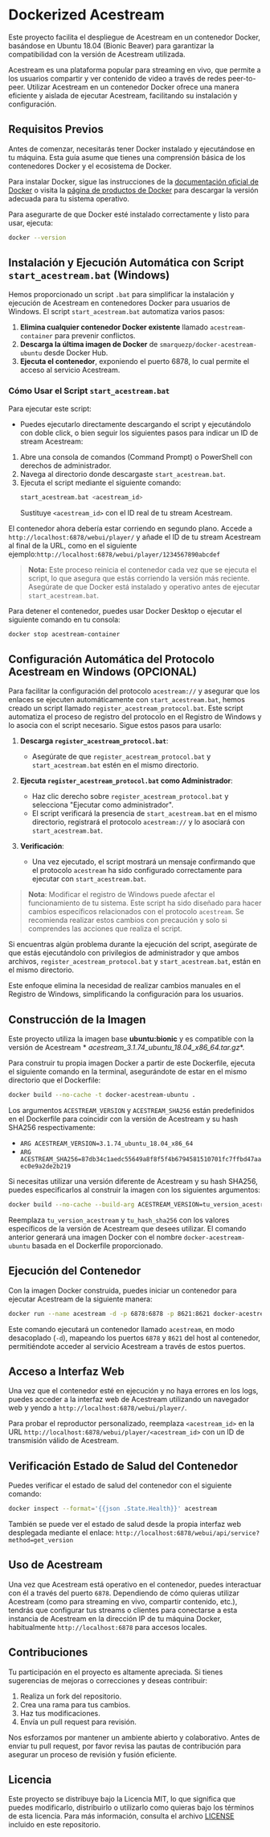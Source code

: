 # Dockerized Acestream
Este proyecto facilita el despliegue de Acestream en un contenedor Docker, basándose en Ubuntu 18.04 (Bionic Beaver)
para garantizar la compatibilidad con la versión de Acestream utilizada.

Acestream es una plataforma popular para
streaming en vivo, que permite a los usuarios compartir y ver contenido de video a través de redes peer-to-peer.
Utilizar Acestream en un contenedor Docker ofrece una manera eficiente y aislada de ejecutar Acestream, facilitando su
instalación y configuración.

## Requisitos Previos

Antes de comenzar, necesitarás tener Docker instalado y ejecutándose en tu máquina. Esta guía asume que tienes una
comprensión básica de los contenedores Docker y el ecosistema de Docker.

Para instalar Docker, sigue las instrucciones de
la [documentación oficial de Docker](https://docs.docker.com/get-docker/) o visita
la [página de productos de Docker](https://www.docker.com/products/docker-desktop) para descargar la versión adecuada
para tu sistema operativo.

Para asegurarte de que Docker esté instalado correctamente y listo para usar, ejecuta:
```bash
docker --version
```


## Instalación y Ejecución Automática con Script `start_acestream.bat` (Windows)

Hemos proporcionado un script `.bat` para simplificar la instalación y ejecución de Acestream en contenedores Docker
para usuarios de Windows. El script `start_acestream.bat` automatiza varios pasos:

1. **Elimina cualquier contenedor Docker existente** llamado `acestream-container` para prevenir conflictos.
2. **Descarga la última imagen de Docker** de `smarquezp/docker-acestream-ubuntu` desde Docker Hub.
3. **Ejecuta el contenedor**, exponiendo el puerto 6878, lo cual permite el acceso al servicio Acestream.

### Cómo Usar el Script `start_acestream.bat`

Para ejecutar este script:

- Puedes ejecutarlo directamente descargando el script y ejecutándolo con doble click, o bien seguir los siguientes
  pasos para indicar un ID de stream Acestream:

1. Abre una consola de comandos (Command Prompt) o PowerShell con derechos de administrador.
2. Navega al directorio donde descargaste `start_acestream.bat`.
3. Ejecuta el script mediante el siguiente comando:
    ```bash
    start_acestream.bat <acestream_id>
    ```
   Sustituye `<acestream_id>` con el ID real de tu stream Acestream.

El contenedor ahora debería estar corriendo en segundo plano. Accede a `http://localhost:6878/webui/player/` y añade el
ID de tu stream Acestream al final de la URL, como en el siguiente
ejemplo:`http://localhost:6878/webui/player/1234567890abcdef`


> **Nota:** Este proceso reinicia el contenedor cada vez que se ejecuta el script, lo que asegura que estás corriendo la
> versión más reciente. Asegúrate de que Docker está instalado y operativo antes de ejecutar `start_acestream.bat`.

Para detener el contenedor, puedes usar Docker Desktop o ejecutar el siguiente comando en tu consola:
```bash
docker stop acestream-container
```

## Configuración Automática del Protocolo Acestream en Windows (OPCIONAL)

Para facilitar la configuración del protocolo `acestream://` y asegurar que los enlaces se ejecuten automáticamente con `start_acestream.bat`, hemos creado un script llamado `register_acestream_protocol.bat`. Este script automatiza el proceso de registro del protocolo en el Registro de Windows y lo asocia con el script necesario. Sigue estos pasos para usarlo:

1. **Descarga `register_acestream_protocol.bat`**:
   - Asegúrate de que `register_acestream_protocol.bat` y `start_acestream.bat` estén en el mismo directorio.

2. **Ejecuta `register_acestream_protocol.bat` como Administrador**:
   - Haz clic derecho sobre `register_acestream_protocol.bat` y selecciona "Ejecutar como administrador".
   - El script verificará la presencia de `start_acestream.bat` en el mismo directorio, registrará el protocolo `acestream://` y lo asociará con `start_acestream.bat`.

3. **Verificación**:
   - Una vez ejecutado, el script mostrará un mensaje confirmando que el protocolo `acestream` ha sido configurado correctamente para ejecutar con `start_acestream.bat`.

> **Nota**: Modificar el registro de Windows puede afectar el funcionamiento de tu sistema. Este script ha sido diseñado para hacer cambios específicos relacionados con el protocolo `acestream`. Se recomienda realizar estos cambios con precaución y solo si comprendes las acciones que realiza el script.

Si encuentras algún problema durante la ejecución del script, asegúrate de que estás ejecutándolo con privilegios de administrador y que ambos archivos, `register_acestream_protocol.bat` y `start_acestream.bat`, están en el mismo directorio.

Este enfoque elimina la necesidad de realizar cambios manuales en el Registro de Windows, simplificando la configuración para los usuarios.


## Construcción de la Imagen

Este proyecto utiliza la imagen base **ubuntu:bionic** y es compatible con la versión de Acestream *
*acestream_3.1.74_ubuntu_18.04_x86_64.tar.gz**.

Para construir tu propia imagen Docker a partir de este Dockerfile, ejecuta el siguiente comando en la terminal,
asegurándote de estar en el mismo directorio que el Dockerfile:

```bash
docker build --no-cache -t docker-acestream-ubuntu .
```

Los argumentos `ACESTREAM_VERSION` y `ACESTREAM_SHA256` están predefinidos en el Dockerfile para coincidir con la
versión de Acestream y su hash SHA256 respectivamente:

- `ARG ACESTREAM_VERSION=3.1.74_ubuntu_18.04_x86_64`
- `ARG ACESTREAM_SHA256=87db34c1aedc55649a8f8f5f4b6794581510701fc7ffbd47aaec0e9a2de2b219`

Si necesitas utilizar una versión diferente de Acestream y su hash SHA256, puedes especificarlos al construir la imagen
con los siguientes argumentos:

```bash
docker build --no-cache --build-arg ACESTREAM_VERSION=tu_version_acestream --build-arg ACESTREAM_SHA256=tu_hash_sha256 -t docker-acestream-ubuntu .
```

Reemplaza `tu_version_acestream` y `tu_hash_sha256` con los valores específicos de la versión de Acestream que desees
utilizar. El comando anterior generará una imagen Docker con el nombre `docker-acestream-ubuntu` basada en el Dockerfile
proporcionado.

## Ejecución del Contenedor

Con la imagen Docker construida, puedes iniciar un contenedor para ejecutar Acestream de la siguiente manera:

```bash
docker run --name acestream -d -p 6878:6878 -p 8621:8621 docker-acestream-ubuntu
```

Este comando ejecutará un contenedor llamado `acestream`, en modo desacoplado (`-d`), mapeando los puertos `6878`
y `8621` del host al contenedor, permitiéndote acceder al servicio Acestream a través de estos puertos.

## Acceso a Interfaz Web

Una vez que el contenedor esté en ejecución y no haya errores en los logs, puedes acceder a la interfaz web de Acestream
utilizando un navegador web y yendo a `http://localhost:6878/webui/player/`.

Para probar el reproductor personalizado, reemplaza `<acestream_id>` en la
URL `http://localhost:6878/webui/player/<acestream_id>` con un ID de transmisión válido de Acestream.

## Verificación Estado de Salud del Contenedor

Puedes verificar el estado de salud del contenedor con el siguiente comando:

```bash
docker inspect --format='{{json .State.Health}}' acestream
```

También se puede ver el estado de salud desde la propia interfaz web desplegada mediante el enlace:
`http://localhost:6878/webui/api/service?method=get_version`


## Uso de Acestream

Una vez que Acestream está operativo en el contenedor, puedes interactuar con él a través del puerto `6878`. Dependiendo
de cómo quieras utilizar Acestream (como para streaming en vivo, compartir contenido, etc.), tendrás que configurar tus
streams o clientes para conectarse a esta instancia de Acestream en la dirección IP de tu máquina Docker,
habitualmente `http://localhost:6878` para accesos locales.

## Contribuciones

Tu participación en el proyecto es altamente apreciada. Si tienes sugerencias de mejoras o correcciones y deseas
contribuir:

1. Realiza un fork del repositorio.
2. Crea una rama para tus cambios.
3. Haz tus modificaciones.
4. Envía un pull request para revisión.

Nos esforzamos por mantener un ambiente abierto y colaborativo. Antes de enviar tu pull request, por favor revisa las
pautas de contribución para asegurar un proceso de revisión y fusión eficiente.

## Licencia

Este proyecto se distribuye bajo la Licencia MIT, lo que significa que puedes modificarlo, distribuirlo o utilizarlo
como quieras bajo los términos de esta licencia. Para más información, consulta el archivo [LICENSE](LICENSE) incluido
en este repositorio.

